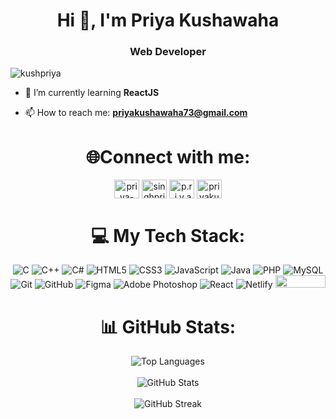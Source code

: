
<!-- <p align="Middle"> <a href="https://github.com/Kushpriya/github-profile-trophy"><img src="https://github-profile-trophy.vercel.app/?username=Kushpriya" alt="Kushpriya" /></a> </p>
<img align="right" alt="Coding" width="400" src="https://miro.medium.com/max/1400/1*qdAW1TjCN57h1lbuuzvchg.gif">
 -->
 
 <!-- Banner Image -->
<!--<img src="https://raw.githubusercontent.com/brunobritodev/awesome-github-stats/master/docs/banner.png" alt="kushpriya" />-->
<h1 align="center" >Hi 👋, I'm Priya Kushawaha</h1>
<h3 align="center">Web Developer</h3>
<!-- Profile Views -->
<p align="left">
  <img src="https://komarev.com/ghpvc/?username=kushpriya&label=Profile%20views&color=0e75b6&style=flat" alt="kushpriya" />
</p>
<!-- About Me -->
<!--<p align="center">
  <img align="right" alt="Coding" width="400" src="https://miro.medium.com/max/1400/1*qdAW1TjCN57h1lbuuzvchg.gif">
</p>-->

- 🌱 I’m currently learning **ReactJS**

- 📫 How to reach me: **priyakushawaha73@gmail.com**

<!-- Connect with Me -->
<h1 align="center">🌐Connect with me:</h1>
<p align="center">
<!-- <a href="https://www.hackerrank.com/priyakushawaha73" target="blank"><img align="center" src="https://raw.githubusercontent.com/rahuldkjain/github-profile-readme-generator/master/src/images/icons/Social/hackerrank.svg" alt="priyakushawaha73" height="30" width="40" /></a>
<a href="https://www.leetcode.com/kush_priya07" target="blank"><img align="center" src="https://raw.githubusercontent.com/rahuldkjain/github-profile-readme-generator/master/src/images/icons/Social/leet-code.svg" alt="kush_priya07" height="30" width="40" /></a> -->
<a href="https://www.linkedin.com/in/kushpriya/" target="blank"><img align="center" src="https://raw.githubusercontent.com/rahuldkjain/github-profile-readme-generator/master/src/images/icons/Social/linked-in-alt.svg" alt="priya-singh-97207b24a" height="30" width="40" /></a>
<a href="https://fb.com/singhpriya03" target="blank"><img align="center" src="https://raw.githubusercontent.com/rahuldkjain/github-profile-readme-generator/master/src/images/icons/Social/facebook.svg" alt="singhpriya03" height="30" width="40" /></a>
<a href="https://instagram.com/p.r.i.y.a__07" target="blank"><img align="center" src="https://raw.githubusercontent.com/rahuldkjain/github-profile-readme-generator/master/src/images/icons/Social/instagram.svg" alt="p.r.i.y.a__07" height="30" width="40" /></a>
<!-- <a href="https://twitter.com/kush_priya07" target="blank"><img align="center" src="https://raw.githubusercontent.com/rahuldkjain/github-profile-readme-generator/master/src/images/icons/Social/twitter.svg" alt="kush_priya07" height="30" width="40"/></a> -->
<a href="https://kaggle.com/priyakushawaha" target="blank"><img align="center" src="https://raw.githubusercontent.com/rahuldkjain/github-profile-readme-generator/master/src/images/icons/Social/kaggle.svg" alt="priyakushawaha" height="30" width="40" /></a>
</p>

<!-- Languages and Tools -->
<h1 align="center">💻 My Tech Stack:</h1>
<p align="center">
   <img class="badge" src="https://img.shields.io/badge/c-%2300599C.svg?style=flat&logo=c&logoColor=white" alt="C" />
   <img class="badge" src="https://img.shields.io/badge/c++-%2300599C.svg?style=flat&logo=c%2B%2B&logoColor=white" alt="C++" />
   <img class="badge" src="https://img.shields.io/badge/c%23-%23239120.svg?style=flat&logo=csharp&logoColor=white" alt="C#" />
   <img class="badge" src="https://img.shields.io/badge/html5-%23E34F26.svg?style=flat&logo=html5&logoColor=white" alt="HTML5" />
   <img class="badge" src="https://img.shields.io/badge/css-%231572B6.svg?style=flat&logo=css3&logoColor=white" alt="CSS3" />
   <img class="badge" src="https://img.shields.io/badge/javascript-%23323330.svg?style=flat&logo=javascript&logoColor=%23F7DF1E" alt="JavaScript" />
   <img class="badge" src="https://img.shields.io/badge/java-%23ED8B00.svg?style=flat&logo=openjdk&logoColor=white" alt="Java" />
   <img class="badge" src="https://img.shields.io/badge/php-%23777BB4.svg?style=flat&logo=php&logoColor=white" alt="PHP" />
   <img class="badge" src="https://img.shields.io/badge/mysql-4479A1.svg?style=flat&logo=mysql&logoColor=white" alt="MySQL" />
   <img class="badge" src="https://img.shields.io/badge/git-%23F05033.svg?style=flat&logo=git&logoColor=white" alt="Git" />
   <img class="badge" src="https://img.shields.io/badge/github-%23121011.svg?style=flat&logo=github&logoColor=white" alt="GitHub" />
   <img class="badge" src="https://img.shields.io/badge/figma-%23F24E1E.svg?style=flat&logo=figma&logoColor=white" alt="Figma" />
   <img class="badge" src="https://img.shields.io/badge/adobe%20photoshop-%2331A8FF.svg?style=flat&logo=adobe%20photoshop&logoColor=white" alt="Adobe Photoshop" />
   <img class="badge" src="https://img.shields.io/badge/react-%2320232a.svg?style=flat&logo=react&logoColor=%2361DAFB" alt="React" />
   <img class="badge" src="https://img.shields.io/badge/netlify-%23000000.svg?style=flat&logo=netlify&logoColor=#00C7B7" alt="Netlify" />
   <img src="http://img.shields.io/badge/-VS%20Code-007ACC?style=flat&logo=visual%20studio%20code&logoColor=white" width="80" height="20" >
</p>

<!-- GitHub Stats -->
<h1 align="center">📊 GitHub Stats:</h1>
 <p align="center" margin="50px">
    <img src="https://github-readme-stats.vercel.app/api/top-langs/?username=kushpriya&theme=nightowl&hide_border=false&include_all_commits=true&count_private=true&layout=compact" alt="Top Languages" /><br/><br>
    <img src="https://github-readme-stats.vercel.app/api?username=kushpriya&theme=nightowl&hide_border=false&include_all_commits=true&count_private=true" alt="GitHub Stats" /><br/><br>
    <img src="https://github-readme-streak-stats.herokuapp.com/?user=kushpriya&theme=nightowl&hide_border=false" alt="GitHub Streak" />
 </p>

<!--
## 🏆 GitHub Trophies
![](https://github-profile-trophy.vercel.app/?username=kushpriya&theme=radical&no-frame=false&no-bg=false&margin-w=4)-->
<!--
<h2 align="center">🔝 Top Contributed Repo</h2>
<p align="center">
 <img src="https://github-contributor-stats.vercel.app/api?username=kushpriya&limit=5&theme=tokyonight&combine_all_yearly_contributions=true" alt="GitHub Contributor Stats" />
</p> -->

